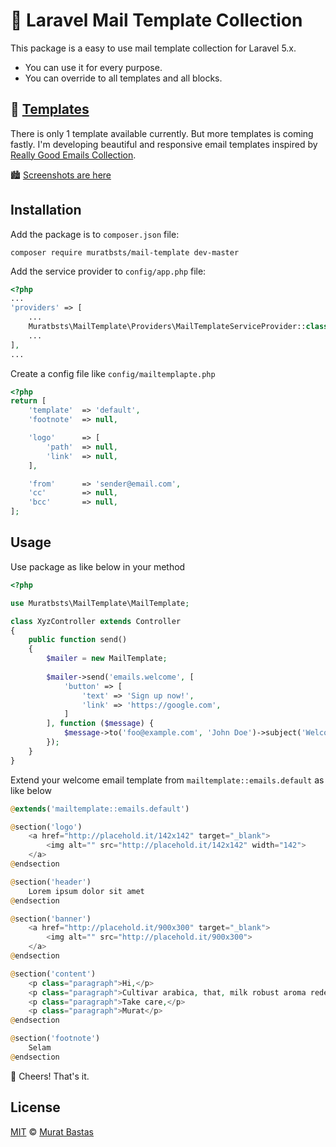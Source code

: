 # 💌 Laravel Mail Template Collection

This package is a easy to use mail template collection for Laravel 5.x.
* You can use it for every purpose.
* You can override to all templates and all blocks.

## 🎨 [Templates](./screenshots)

There is only 1 template available currently. But more templates is coming fastly.
I'm developing beautiful and responsive email templates inspired by [Really Good Emails Collection](https://codepen.io/reallygoodemails).

🏙 [Screenshots are here](./screenshots)

## Installation

Add the package is to `composer.json` file:

```shell
composer require muratbsts/mail-template dev-master
```

Add the service provider to `config/app.php` file:

```php
<?php
...
'providers' => [
    ...
    Muratbsts\MailTemplate\Providers\MailTemplateServiceProvider::class,
    ...
],
...
```

Create a config file like `config/mailtemplapte.php`

```php
<?php
return [
    'template'  => 'default',
    'footnote'  => null,

    'logo'      => [
        'path'  => null,
        'link'  => null,
    ],

    'from'      => 'sender@email.com',
    'cc'        => null,
    'bcc'       => null,
];
```

## Usage

Use package as like below in your method

```php
<?php

use Muratbsts\MailTemplate\MailTemplate;

class XyzController extends Controller
{
    public function send()
    {
        $mailer = new MailTemplate;
    
        $mailer->send('emails.welcome', [
            'button' => [
                'text' => 'Sign up now!',
                'link' => 'https://google.com',
            ]
        ], function ($message) {
            $message->to('foo@example.com', 'John Doe')->subject('Welcome!');
        });
    }
}
```

Extend your welcome email template from `mailtemplate::emails.default` as like below

```php
@extends('mailtemplate::emails.default')

@section('logo')
    <a href="http://placehold.it/142x142" target="_blank">
        <img alt="" src="http://placehold.it/142x142" width="142">
    </a>
@endsection

@section('header')
    Lorem ipsum dolor sit amet
@endsection

@section('banner')
    <a href="http://placehold.it/900x300" target="_blank">
        <img alt="" src="http://placehold.it/900x300">
    </a>
@endsection

@section('content')
    <p class="paragraph">Hi,</p>
    <p class="paragraph">Cultivar arabica, that, milk robust aroma redeye skinny arabica. Qui skinny, americano barista roast crema single shot filter. To go decaffeinated to go, mug iced sit plunger pot con panna decaffeinated barista sugar café au lait. Cup mazagran milk grinder, coffee steamed fair trade and whipped con panna aromatic.</p>
    <p class="paragraph">Take care,</p>
    <p class="paragraph">Murat</p>
@endsection

@section('footnote')
    Selam
@endsection
```

🎉 Cheers! That's it.

## License

[MIT](./LICENCE) &copy; [Murat Bastas](http://muratbt.me)
